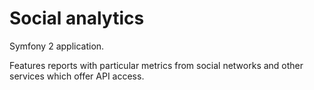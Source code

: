 
Social analytics
=================

Symfony 2 application. 

Features reports with particular metrics from social networks and other services which offer API access.

